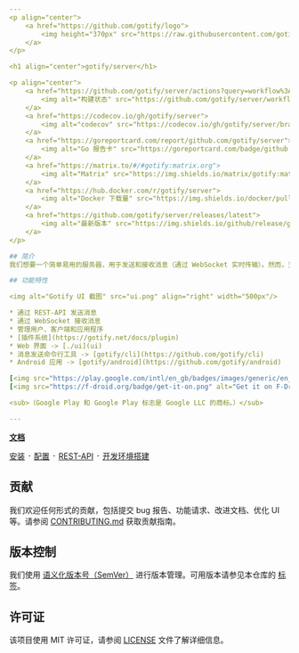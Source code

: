 ```yaml
---
<p align="center">
    <a href="https://github.com/gotify/logo">
        <img height="370px" src="https://raw.githubusercontent.com/gotify/logo/master/gotify-logo.png" />
    </a>
</p>

<h1 align="center">gotify/server</h1>

<p align="center">
    <a href="https://github.com/gotify/server/actions?query=workflow%3Abuild">
        <img alt="构建状态" src="https://github.com/gotify/server/workflows/build/badge.svg">
    </a>
    <a href="https://codecov.io/gh/gotify/server">
        <img alt="codecov" src="https://codecov.io/gh/gotify/server/branch/master/graph/badge.svg">
    </a>
    <a href="https://goreportcard.com/report/github.com/gotify/server">
        <img alt="Go 报告卡" src="https://goreportcard.com/badge/github.com/gotify/server">
    </a>
    <a href="https://matrix.to/#/#gotify:matrix.org">
        <img alt="Matrix" src="https://img.shields.io/matrix/gotify:matrix.org.svg">
    </a>
    <a href="https://hub.docker.com/r/gotify/server">
        <img alt="Docker 下载量" src="https://img.shields.io/docker/pulls/gotify/server.svg">
    </a>
    <a href="https://github.com/gotify/server/releases/latest">
        <img alt="最新版本" src="https://img.shields.io/github/release/gotify/server.svg">
    </a>
</p>

## 简介
我们想要一个简单易用的服务器，用于发送和接收消息（通过 WebSocket 实时传输）。然而，当时开源社区中能满足这一需求的项目非常少，大多数现有项目都已不再维护。此外，我们还要求该服务器支持自托管。当然，我们也知道目前市面上已经有许多免费和商业的推送服务。

## 功能特性

<img alt="Gotify UI 截图" src="ui.png" align="right" width="500px"/>

* 通过 REST-API 发送消息
* 通过 WebSocket 接收消息
* 管理用户、客户端和应用程序
* [插件系统](https://gotify.net/docs/plugin)
* Web 界面 -> [./ui](ui)
* 消息发送命令行工具 -> [gotify/cli](https://github.com/gotify/cli)
* Android 应用 -> [gotify/android](https://github.com/gotify/android)

[<img src="https://play.google.com/intl/en_gb/badges/images/generic/en_badge_web_generic.png" alt="Get it on Google Play" width="150" />][playstore]
[<img src="https://f-droid.org/badge/get-it-on.png" alt="Get it on F-Droid" width="150"/>][fdroid]

<sub>（Google Play 和 Google Play 标志是 Google LLC 的商标。）</sub>

---
```


**[文档](https://gotify.net/docs)**

[安装](https://gotify.net/docs/install) ᛫
[配置](https://gotify.net/docs/config) ᛫
[REST-API](https://gotify.net/api-docs) ᛫
[开发环境搭建](https://gotify.net/docs/dev-setup)

## 贡献

我们欢迎任何形式的贡献，包括提交 bug 报告、功能请求、改进文档、优化 UI 等。请参阅 [CONTRIBUTING.md](CONTRIBUTING.md) 获取贡献指南。

## 版本控制
我们使用 [语义化版本号（SemVer）](http://semver.org/) 进行版本管理。可用版本请参见本仓库的 [标签](https://github.com/gotify/server/tags)。

## 许可证
该项目使用 MIT 许可证，请参阅 [LICENSE](LICENSE) 文件了解详细信息。

 [playstore]: https://play.google.com/store/apps/details?id=com.github.gotify
 [fdroid]: https://f-droid.org/de/packages/com.github.gotify/